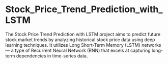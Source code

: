 # Stock_Price_Trend_Prediction_with_LSTM
The Stock Price Trend Prediction with LSTM project aims to predict future stock market trends by analyzing historical stock price data using deep learning techniques. It utilizes Long Short-Term Memory (LSTM) networks — a type of Recurrent Neural Network (RNN) that excels at capturing long-term dependencies in time-series data.
